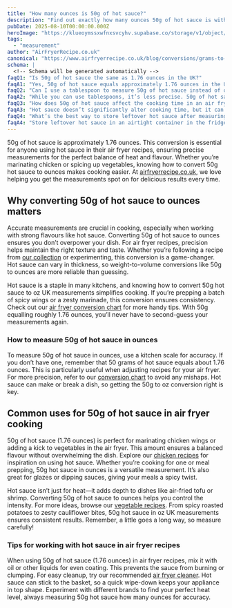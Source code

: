 ```yaml
---
title: "How many ounces is 50g of hot sauce?"
description: "Find out exactly how many ounces 50g of hot sauce is with this simple conversion guide. Perfect for air fryer recipes!"
pubDate: 2025-08-10T00:00:00.000Z
heroImage: "https://klueoymssxwfnxsvcyhv.supabase.co/storage/v1/object/public/Shmucket/how-many-ounces-is-50g-of-hot-sauce.webp"
tags:
  - "measurement"
author: "AirFryerRecipe.co.uk"
canonical: "https://www.airfryerrecipe.co.uk/blog/conversions/grams-to-ounces/how-many-ounces-is-50g-of-hot-sauce"
schema: |
  <!-- Schema will be generated automatically -->
faqQ1: "Is 50g of hot sauce the same as 1.76 ounces in the UK?"
faqA1: "Yes, 50g of hot sauce equals approximately 1.76 ounces in the UK. This conversion is standard and applies to most liquid ingredients, including hot sauce. Always use a kitchen scale for the most accurate measurement, especially when preparing air fryer recipes."
faqQ2: "Can I use a tablespoon to measure 50g of hot sauce instead of ounces?"
faqA2: "While you can use tablespoons, it’s less precise. 50g of hot sauce is roughly 3-4 tablespoons, but thickness varies by brand. For best results, weigh it or use our <a href=https://www.airfryerrecipe.co.uk/air-fryer-conversion-chart>conversion chart</a>. This ensures your air fryer dishes turn out perfectly every time."
faqQ3: "How does 50g of hot sauce affect the cooking time in an air fryer?"
faqA3: "Hot sauce doesn’t significantly alter cooking time, but it can affect texture. Too much sauce (over 50g) may cause sticking or burning. For even cooking, mix 50g hot sauce with oil or marinade. Check out our <a href=https://www.airfryerrecipe.co.uk/recipes>recipes</a> for ideal cooking times."
faqQ4: "What’s the best way to store leftover hot sauce after measuring 50g?"
faqA4: "Store leftover hot sauce in an airtight container in the fridge. If you’ve measured out 50g (1.76 ounces), ensure the bottle is sealed properly to maintain freshness. For more tips on ingredient storage, visit <a href=https://www.airfryerrecipe.co.uk>airfryerrecipe.co.uk</a>. Proper storage keeps your hot sauce ready for your next air fryer adventure."
---
```

<p>50g of hot sauce is approximately 1.76 ounces. This conversion is essential for anyone using hot sauce in their air fryer recipes, ensuring precise measurements for the perfect balance of heat and flavour. Whether you’re marinating chicken or spicing up vegetables, knowing how to convert 50g hot sauce to ounces makes cooking easier. At <a href=https://www.airfryerrecipe.co.uk>airfryerrecipe.co.uk</a>, we love helping you get the measurements spot on for delicious results every time.</p>

<h2>Why converting 50g of hot sauce to ounces matters</h2>  
<p>Accurate measurements are crucial in cooking, especially when working with strong flavours like hot sauce. Converting 50g of hot sauce to ounces ensures you don’t overpower your dish. For air fryer recipes, precision helps maintain the right texture and taste. Whether you’re following a recipe from <a href=https://www.airfryerrecipe.co.uk/recipes>our collection</a> or experimenting, this conversion is a game-changer. Hot sauce can vary in thickness, so weight-to-volume conversions like 50g to ounces are more reliable than guessing.</p>  

<p>Hot sauce is a staple in many kitchens, and knowing how to convert 50g hot sauce to oz UK measurements simplifies cooking. If you’re prepping a batch of spicy wings or a zesty marinade, this conversion ensures consistency. Check out our <a href=https://www.airfryerrecipe.co.uk/air-fryer-conversion-chart>air fryer conversion chart</a> for more handy tips. With 50g equalling roughly 1.76 ounces, you’ll never have to second-guess your measurements again.</p>  

<h3>How to measure 50g of hot sauce in ounces</h3>  
<p>To measure 50g of hot sauce in ounces, use a kitchen scale for accuracy. If you don’t have one, remember that 50 grams of hot sauce equals about 1.76 ounces. This is particularly useful when adjusting recipes for your air fryer. For more precision, refer to our <a href=https://www.airfryerrecipe.co.uk/air-fryer-conversion-chart>conversion chart</a> to avoid any mishaps. Hot sauce can make or break a dish, so getting the 50g to oz conversion right is key.</p>  

<h2>Common uses for 50g of hot sauce in air fryer cooking</h2>  
<p>50g of hot sauce (1.76 ounces) is perfect for marinating chicken wings or adding a kick to vegetables in the air fryer. This amount ensures a balanced flavour without overwhelming the dish. Explore our <a href=https://www.airfryerrecipe.co.uk/recipe-category/chicken>chicken recipes</a> for inspiration on using hot sauce. Whether you’re cooking for one or meal prepping, 50g hot sauce in ounces is a versatile measurement. It’s also great for glazes or dipping sauces, giving your meals a spicy twist.</p>  

<p>Hot sauce isn’t just for heat—it adds depth to dishes like air-fried tofu or shrimp. Converting 50g of hot sauce to ounces helps you control the intensity. For more ideas, browse our <a href=https://www.airfryerrecipe.co.uk/recipe-category/vegetables>vegetable recipes</a>. From spicy roasted potatoes to zesty cauliflower bites, 50g hot sauce in oz UK measurements ensures consistent results. Remember, a little goes a long way, so measure carefully!</p>  

<h3>Tips for working with hot sauce in air fryer recipes</h3>  
<p>When using 50g of hot sauce (1.76 ounces) in air fryer recipes, mix it with oil or other liquids for even coating. This prevents the sauce from burning or clumping. For easy cleanup, try our recommended <a href=https://www.airfryerrecipe.co.uk/air-fryer-cleaner>air fryer cleaner</a>. Hot sauce can stick to the basket, so a quick wipe-down keeps your appliance in top shape. Experiment with different brands to find your perfect heat level, always measuring 50g hot sauce how many ounces for accuracy.</p>
